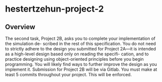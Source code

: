 # hestertzehun-project-2

## Overview

The second task, Project 2B, asks you to complete your implementation of the simulation de- scribed in the rest of this specification. You do not need to strictly adhere to the design you submitted for Project 2A—it is intended as a high-level design based only on reading the specifi- cation, and to practice designing using object-oriented principles before you begin programming. You will likely find ways to further improve the design as you implement it. Submission for Project 2B will be via Gitlab. You must make at least 5 commits throughout your project. This will be enforced.
